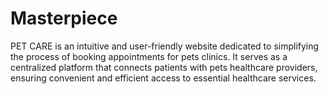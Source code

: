 # Masterpiece
PET CARE is an intuitive and user-friendly website dedicated to simplifying the process of booking appointments for pets clinics. It serves as a centralized platform that connects patients with pets healthcare providers, ensuring convenient and efficient access to essential healthcare services.
